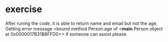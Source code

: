 # exercise
After runing the code, it is able to return name and email but not the age. 
Getting error message <bound method Person.age of <__main__.Person object at 0x0000017B31B8FFD0>>
if someone can assist please
